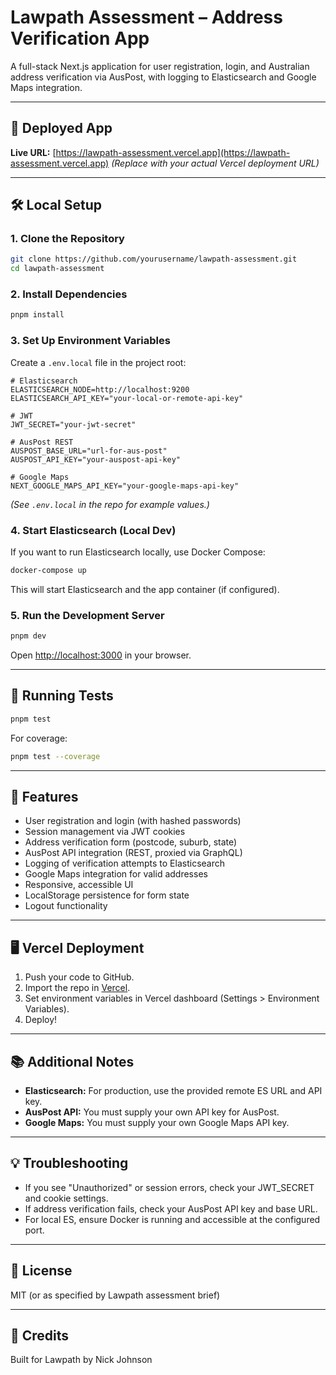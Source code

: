 # Lawpath Assessment – Address Verification App

A full-stack Next.js application for user registration, login, and Australian address verification via AusPost, with logging to Elasticsearch and Google Maps integration.

---

## 🚀 Deployed App

**Live URL:**
[https://lawpath-assessment.vercel.app](https://lawpath-assessment.vercel.app)
_(Replace with your actual Vercel deployment URL)_

---

## 🛠️ Local Setup

### 1. Clone the Repository

```bash
git clone https://github.com/yourusername/lawpath-assessment.git
cd lawpath-assessment
```

### 2. Install Dependencies

```bash
pnpm install
```

### 3. Set Up Environment Variables

Create a `.env.local` file in the project root:

```env
# Elasticsearch
ELASTICSEARCH_NODE=http://localhost:9200
ELASTICSEARCH_API_KEY="your-local-or-remote-api-key"

# JWT
JWT_SECRET="your-jwt-secret"

# AusPost REST
AUSPOST_BASE_URL="url-for-aus-post"
AUSPOST_API_KEY="your-auspost-api-key"

# Google Maps
NEXT_GOOGLE_MAPS_API_KEY="your-google-maps-api-key"
```

_(See `.env.local` in the repo for example values.)_

### 4. Start Elasticsearch (Local Dev)

If you want to run Elasticsearch locally, use Docker Compose:

```bash
docker-compose up
```

This will start Elasticsearch and the app container (if configured).

### 5. Run the Development Server

```bash
pnpm dev
```

Open [http://localhost:3000](http://localhost:3000) in your browser.

---

## 🧪 Running Tests

```bash
pnpm test
```

For coverage:

```bash
pnpm test --coverage
```

---

## 📝 Features

- User registration and login (with hashed passwords)
- Session management via JWT cookies
- Address verification form (postcode, suburb, state)
- AusPost API integration (REST, proxied via GraphQL)
- Logging of verification attempts to Elasticsearch
- Google Maps integration for valid addresses
- Responsive, accessible UI
- LocalStorage persistence for form state
- Logout functionality

---

## 🖥️ Vercel Deployment

1. Push your code to GitHub.
2. Import the repo in [Vercel](https://vercel.com).
3. Set environment variables in Vercel dashboard (Settings > Environment Variables).
4. Deploy!

---

## 📚 Additional Notes

- **Elasticsearch:**
  For production, use the provided remote ES URL and API key.
- **AusPost API:**
  You must supply your own API key for AusPost.
- **Google Maps:**
  You must supply your own Google Maps API key.

---

## 💡 Troubleshooting

- If you see "Unauthorized" or session errors, check your JWT_SECRET and cookie settings.
- If address verification fails, check your AusPost API key and base URL.
- For local ES, ensure Docker is running and accessible at the configured port.

---

## 📄 License

MIT (or as specified by Lawpath assessment brief)

---

## 🙏 Credits

Built for Lawpath by Nick Johnson
